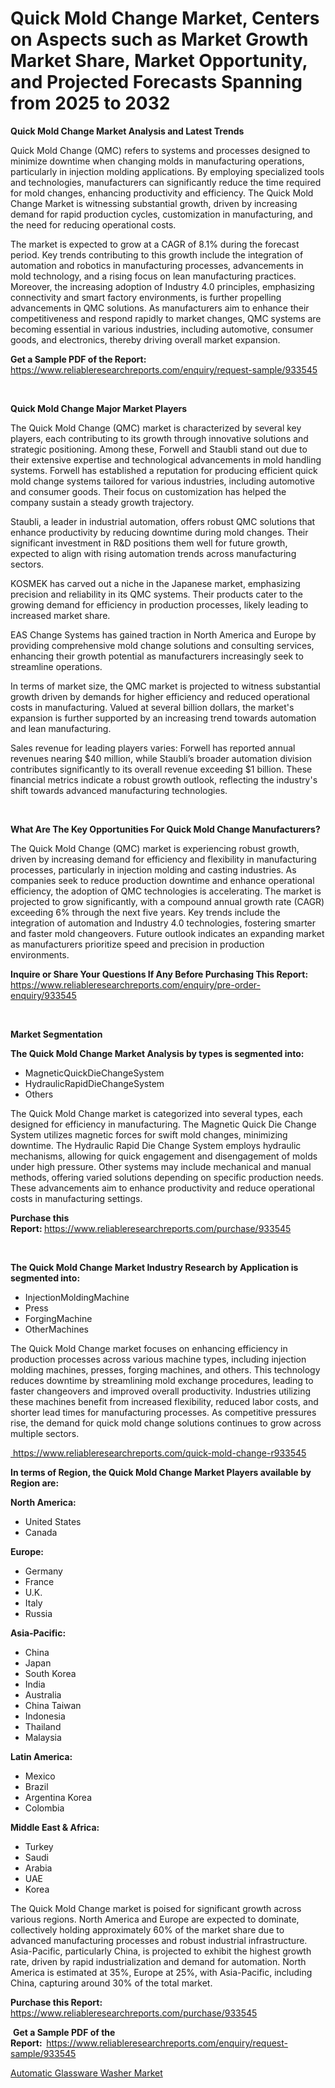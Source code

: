 <p><h1>Quick Mold Change Market, Centers on Aspects such as Market Growth Market Share, Market Opportunity, and Projected Forecasts Spanning from 2025 to 2032</h1></p><p><strong>Quick Mold Change Market Analysis and Latest Trends</strong></p>
<p><p>Quick Mold Change (QMC) refers to systems and processes designed to minimize downtime when changing molds in manufacturing operations, particularly in injection molding applications. By employing specialized tools and technologies, manufacturers can significantly reduce the time required for mold changes, enhancing productivity and efficiency. The Quick Mold Change Market is witnessing substantial growth, driven by increasing demand for rapid production cycles, customization in manufacturing, and the need for reducing operational costs.</p><p>The market is expected to grow at a CAGR of 8.1% during the forecast period. Key trends contributing to this growth include the integration of automation and robotics in manufacturing processes, advancements in mold technology, and a rising focus on lean manufacturing practices. Moreover, the increasing adoption of Industry 4.0 principles, emphasizing connectivity and smart factory environments, is further propelling advancements in QMC solutions. As manufacturers aim to enhance their competitiveness and respond rapidly to market changes, QMC systems are becoming essential in various industries, including automotive, consumer goods, and electronics, thereby driving overall market expansion.</p></p>
<p><strong>Get a Sample PDF of the Report:&nbsp;</strong> <a href="https://www.reliableresearchreports.com/enquiry/request-sample/933545?utm_campaign=2735&utm_medium=2&utm_source=Github&utm_content=ia&utm_term=23022025&utm_id=quick-mold-change">https://www.reliableresearchreports.com/enquiry/request-sample/933545</a></p>
<p>&nbsp;</p>
<p><strong>Quick Mold Change Major Market Players</strong></p>
<p><p>The Quick Mold Change (QMC) market is characterized by several key players, each contributing to its growth through innovative solutions and strategic positioning. Among these, Forwell and Staubli stand out due to their extensive expertise and technological advancements in mold handling systems. Forwell has established a reputation for producing efficient quick mold change systems tailored for various industries, including automotive and consumer goods. Their focus on customization has helped the company sustain a steady growth trajectory.</p><p>Staubli, a leader in industrial automation, offers robust QMC solutions that enhance productivity by reducing downtime during mold changes. Their significant investment in R&D positions them well for future growth, expected to align with rising automation trends across manufacturing sectors.</p><p>KOSMEK has carved out a niche in the Japanese market, emphasizing precision and reliability in its QMC systems. Their products cater to the growing demand for efficiency in production processes, likely leading to increased market share.</p><p>EAS Change Systems has gained traction in North America and Europe by providing comprehensive mold change solutions and consulting services, enhancing their growth potential as manufacturers increasingly seek to streamline operations.</p><p>In terms of market size, the QMC market is projected to witness substantial growth driven by demands for higher efficiency and reduced operational costs in manufacturing. Valued at several billion dollars, the market's expansion is further supported by an increasing trend towards automation and lean manufacturing.</p><p>Sales revenue for leading players varies: Forwell has reported annual revenues nearing $40 million, while Staubli’s broader automation division contributes significantly to its overall revenue exceeding $1 billion. These financial metrics indicate a robust growth outlook, reflecting the industry's shift towards advanced manufacturing technologies.</p></p>
<p>&nbsp;</p>
<p><strong>What Are The Key Opportunities For Quick Mold Change Manufacturers?</strong></p>
<p><p>The Quick Mold Change (QMC) market is experiencing robust growth, driven by increasing demand for efficiency and flexibility in manufacturing processes, particularly in injection molding and casting industries. As companies seek to reduce production downtime and enhance operational efficiency, the adoption of QMC technologies is accelerating. The market is projected to grow significantly, with a compound annual growth rate (CAGR) exceeding 6% through the next five years. Key trends include the integration of automation and Industry 4.0 technologies, fostering smarter and faster mold changeovers. Future outlook indicates an expanding market as manufacturers prioritize speed and precision in production environments.</p></p>
<p><strong>Inquire or Share Your Questions If Any Before Purchasing This Report:</strong> <a href="https://www.reliableresearchreports.com/enquiry/pre-order-enquiry/933545?utm_campaign=2735&utm_medium=2&utm_source=Github&utm_content=ia&utm_term=23022025&utm_id=quick-mold-change">https://www.reliableresearchreports.com/enquiry/pre-order-enquiry/933545</a></p>
<p>&nbsp;</p>
<p><strong>Market Segmentation</strong></p>
<p><strong>The Quick Mold Change Market Analysis by types is segmented into:</strong></p>
<p><ul><li>MagneticQuickDieChangeSystem</li><li>HydraulicRapidDieChangeSystem</li><li>Others</li></ul></p>
<p><p>The Quick Mold Change market is categorized into several types, each designed for efficiency in manufacturing. The Magnetic Quick Die Change System utilizes magnetic forces for swift mold changes, minimizing downtime. The Hydraulic Rapid Die Change System employs hydraulic mechanisms, allowing for quick engagement and disengagement of molds under high pressure. Other systems may include mechanical and manual methods, offering varied solutions depending on specific production needs. These advancements aim to enhance productivity and reduce operational costs in manufacturing settings.</p></p>
<p><strong>Purchase this Report:&nbsp;</strong><a href="https://www.reliableresearchreports.com/purchase/933545?utm_campaign=2735&utm_medium=2&utm_source=Github&utm_content=ia&utm_term=23022025&utm_id=quick-mold-change">https://www.reliableresearchreports.com/purchase/933545</a></p>
<p>&nbsp;</p>
<p><strong>The Quick Mold Change Market Industry Research by Application is segmented into:</strong></p>
<p><ul><li>InjectionMoldingMachine</li><li>Press</li><li>ForgingMachine</li><li>OtherMachines</li></ul></p>
<p><p>The Quick Mold Change market focuses on enhancing efficiency in production processes across various machine types, including injection molding machines, presses, forging machines, and others. This technology reduces downtime by streamlining mold exchange procedures, leading to faster changeovers and improved overall productivity. Industries utilizing these machines benefit from increased flexibility, reduced labor costs, and shorter lead times for manufacturing processes. As competitive pressures rise, the demand for quick mold change solutions continues to grow across multiple sectors.</p></p>
<p><a href="https://www.reliableresearchreports.com/quick-mold-change-r933545?utm_campaign=2735&utm_medium=2&utm_source=Github&utm_content=ia&utm_term=23022025&utm_id=quick-mold-change">&nbsp;https://www.reliableresearchreports.com/quick-mold-change-r933545</a></p>
<p><strong>In terms of Region, the Quick Mold Change Market Players available by Region are:</strong></p>
<p>
    <p> <strong> North America: </strong>
        <ul>
            <li>United States</li>
            <li>Canada</li>
        </ul>
        </p> 
    <p> <strong> Europe: </strong>
        <ul>
            <li>Germany</li>
            <li>France</li>
            <li>U.K.</li>
            <li>Italy</li>
            <li>Russia</li>
        </ul>
        </p> 
    <p> <strong> Asia-Pacific: </strong>
        <ul>
            <li>China</li>
            <li>Japan</li>
            <li>South Korea</li>
            <li>India</li>
            <li>Australia</li>
            <li>China Taiwan</li>
            <li>Indonesia</li>
            <li>Thailand</li>
            <li>Malaysia</li>
        </ul>
        </p> 
    <p> <strong> Latin America: </strong>
        <ul>
            <li>Mexico</li>
            <li>Brazil</li>
            <li>Argentina Korea</li>
            <li>Colombia</li>
        </ul>
        </p> 
    <p> <strong> Middle East & Africa: </strong>
        <ul>
            <li>Turkey</li>
            <li>Saudi</li>
            <li>Arabia</li>
            <li>UAE</li>
            <li>Korea</li>
        </ul>
    </p>
    </p>
<p><p>The Quick Mold Change market is poised for significant growth across various regions. North America and Europe are expected to dominate, collectively holding approximately 60% of the market share due to advanced manufacturing processes and robust industrial infrastructure. Asia-Pacific, particularly China, is projected to exhibit the highest growth rate, driven by rapid industrialization and demand for automation. North America is estimated at 35%, Europe at 25%, with Asia-Pacific, including China, capturing around 30% of the total market.</p></p>
<p><strong>Purchase this Report: </strong><a href="https://www.reliableresearchreports.com/purchase/933545?utm_campaign=2735&utm_medium=2&utm_source=Github&utm_content=ia&utm_term=23022025&utm_id=quick-mold-change">https://www.reliableresearchreports.com/purchase/933545</a></p>
<p>&nbsp;<strong>Get a Sample PDF of the Report:&nbsp;&nbsp;</strong><a href="https://www.reliableresearchreports.com/enquiry/request-sample/933545?utm_campaign=2735&utm_medium=2&utm_source=Github&utm_content=ia&utm_term=23022025&utm_id=quick-mold-change">https://www.reliableresearchreports.com/enquiry/request-sample/933545</a></p>
<p><strong></strong></p>
<p><p><a href="https://github.com/moazugavate/Market-Research-Report-List-1/blob/main/automatic-glassware-washer-market.md?utm_campaign=2735&utm_medium=2&utm_source=Github&utm_content=ia&utm_term=23022025&utm_id=quick-mold-change">Automatic Glassware Washer Market</a></p></p>